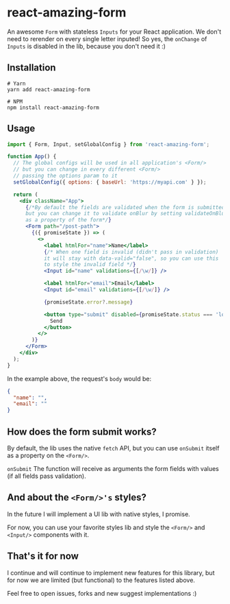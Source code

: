 # react-amazing-form

An awesome `Form` with stateless `Inputs` for your React application.
We don't need to rerender on every single letter inputed!
So yes, the `onChange` of `Inputs` is disabled in the lib, because you don't need it :)

## Installation

```
# Yarn
yarn add react-amazing-form

# NPM
npm install react-amazing-form
```

## Usage

```jsx
import { Form, Input, setGlobalConfig } from 'react-amazing-form';

function App() {
  // The global configs will be used in all application's <Form/>
  // but you can change in every different <Form/>
  // passing the options param to it
  setGlobalConfig({ options: { baseUrl: 'https://myapi.com' } });

  return (
    <div className="App">
      {/*By default the fields are validated when the form is submitted, 
      but you can change it to validate onBlur by setting validateOnBlur 
      as a property of the form*/}
      <Form path="/post-path">
        {({ promiseState }) => (
          <>
            <label htmlFor="name">Name</label>
            {/* When one field is invalid (didn't pass in validation) 
            it will stay with data-valid="false", so you can use this 
            to style the invalid field */}
            <Input id="name" validations={[/\w/]} />

            <label htmlFor="email">Email</label>
            <Input id="email" validations={[/\w/]} />

            {promiseState.error?.message}

            <button type="submit" disabled={promiseState.status === 'loading'}>
              Send
            </button>
          </>
        )}
      </Form>
    </div>
  );
}
```

In the example above, the request's `body` would be:

```json
{
  "name": "",
  "email": ""
}
```

## How does the form submit works?

By default, the lib uses the native `fetch` API, but you can use `onSubmit` itself as a property on the `<Form/>`.

`onSubmit` The function will receive as arguments the form fields with values (if all fields pass validation).

## And about the `<Form/>'s` styles?

In the future I will implement a UI lib with native styles, I promise.

For now, you can use your favorite styles lib and style the `<Form/>` and `<Input/>` components with it.

## That's it for now

I continue and will continue to implement new features for this library, but for now we are limited (but functional) to the features listed above.

Feel free to open issues, forks and new suggest implementations :)
